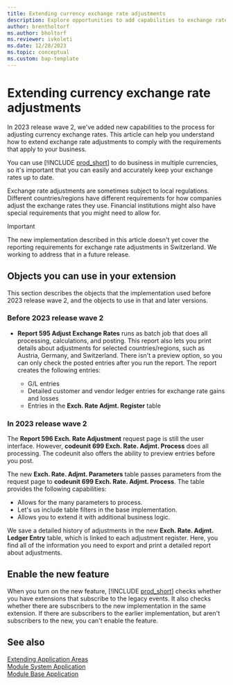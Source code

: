 ```yaml
---
title: Extending currency exchange rate adjustments
description: Explore opportunities to add capabilities to exchange rate adjustments. 
author: brentholtorf
ms.author: bholtorf
ms.reviewer: ivkoleti
ms.date: 12/28/2023
ms.topic: conceptual
ms.custom: bap-template
---
```


# Extending currency exchange rate adjustments

In 2023 release wave 2, we've added new capabilities to the process for adjusting currency exchange rates. This article can help you understand how to extend exchange rate adjustments to comply with the requirements that apply to your business.

You can use [!INCLUDE [prod_short](includes/prod_short.md)] to do business in multiple currencies, so it's important that you can easily and accurately keep your exchange rates up to date.

Exchange rate adjustments are sometimes subject to local regulations. Different countries/regions have different requirements for how companies adjust the exchange rates they use. Financial institutions might also have special requirements that you might need to allow for.

> [!IMPORTANT]
> The new implementation described in this article doesn't yet cover the reporting requirements for exchange rate adjustments in Switzerland. We working to address that in a future release.

## Objects you can use in your extension

This section describes the objects that the implementation used before 2023 release wave 2, and the objects to use in that and later versions.

### Before 2023 release wave 2

* **Report 595 Adjust Exchange Rates** runs as batch job that does all processing, calculations, and posting. This report also lets you print details about adjustments for selected countries/regions, such as Austria, Germany, and Switzerland. There isn't a preview option, so you can only check the posted entries after you run the report. The report creates the following entries:

  * G/L entries
  * Detailed customer and vendor ledger entries for exchange rate gains and losses
  * Entries in the **Exch. Rate Adjmt. Register** table

### In 2023 release wave 2

The **Report 596 Exch. Rate Adjustment** request page is still the user interface. However, **codeunit 699 Exch. Rate. Adjmt. Process** does all processing. The codeunit also offers the ability to preview entries before you post.

The new **Exch. Rate. Adjmt. Parameters** table passes parameters from the request page to **codeunit 699 Exch. Rate. Adjmt. Process**. The table provides the following capabilities:

* Allows for the many parameters to process.
* Let's us include table filters in the base implementation.
* Allows you to extend it with additional business logic. 
 
We save a detailed history of adjustments in the new **Exch. Rate. Adjmt. Ledger Entry** table, which is linked to each adjustment register. Here, you find all of the information you need to export and print a detailed report about adjustments.

## Enable the new feature

When you turn on the new feature, [!INCLUDE [prod_short](includes/prod_short.md)] checks whether you have extensions that subscribe to the legacy events. It also checks whether there are subscribers to the new implementation in the same extension. If there are subscribers to the earlier implementation, but aren't subscribers to the new, you can't enable the feature.

## See also

[Extending Application Areas](devenv-extending-application-areas.md)  
[Module System Application](/dynamics365/business-central/application/system-application/module/system-application)  
[Module Base Application](/dynamics365/business-central/application/base-application/module/base-application)

